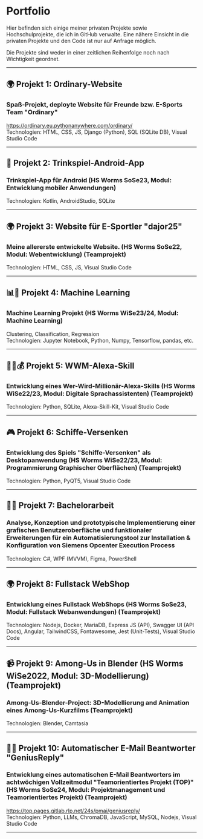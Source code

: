# Portfolio
Hier befinden sich einige meiner privaten Projekte sowie Hochschulprojekte, die ich in GitHub verwalte. Eine nähere Einsicht in die privaten Projekte und den Code ist nur auf Anfrage möglich.

Die Projekte sind weder in einer zeitlichen Reihenfolge noch nach Wichtigkeit geordnet.

  
---

  
## 🌍 Projekt 1: Ordinary-Website
### Spaß-Projekt, deployte Website für Freunde bzw. E-Sports Team "Ordinary"
https://ordinary.eu.pythonanywhere.com/ordinary/  
Technologien: HTML, CSS, JS, Django (Python), SQL (SQLite DB), Visual Studio Code

  
---

  

## 🍻 Projekt 2: Trinkspiel-Android-App
### Trinkspiel-App für Android (HS Worms SoSe23, Modul: Entwicklung mobiler Anwendungen)
Technologien: Kotlin, AndroidStudio, SQLite

  
---

  

## 🌍 Projekt 3: Website für E-Sportler "dajor25"
### Meine allererste entwickelte Website. (HS Worms SoSe22, Modul: Webentwicklung) (Teamprojekt)
Technologien: HTML, CSS, JS, Visual Studio Code

  
---

  

## 📊🤖 Projekt 4: Machine Learning
### Machine Learning Projekt (HS Worms WiSe23/24, Modul: Machine Learning)
Clustering, Classification, Regression  
Technologien: Jupyter Notebook, Python, Numpy, Tensorflow, pandas, etc.

  
---

  

## 🤖🎤💰 Projekt 5: WWM-Alexa-Skill
### Entwicklung eines Wer-Wird-Millionär-Alexa-Skills (HS Worms WiSe22/23, Modul: Digitale Sprachassistenten) (Teamprojekt)
Technologien: Python, SQLite, Alexa-Skill-Kit, Visual Studio Code

  
---

  

## 🎮 Projekt 6: Schiffe-Versenken 
### Entwicklung des Spiels "Schiffe-Versenken" als Desktopanwendung (HS Worms WiSe22/23, Modul: Programmierung Graphischer Oberflächen) (Teamprojekt)
Technologien: Python, PyQT5, Visual Studio Code

  
---

  

## ✍🏻 Projekt 7: Bachelorarbeit  
### Analyse, Konzeption und prototypische Implementierung einer grafischen Benutzeroberfläche und funktionaler Erweiterungen für ein Automatisierungstool zur Installation & Konfiguration von Siemens Opcenter Execution Process
Technologien: C#, WPF (MVVM), Figma, PowerShell

  
---

  

## 🌍 Projekt 8: Fullstack WebShop
### Entwicklung eines Fullstack WebShops (HS Worms SoSe23, Modul: Fullstack Webanwendungen) (Teamprojekt)
Technologien: Nodejs, Docker, MariaDB, Express JS (API), Swagger UI (API Docs), Angular, TailwindCSS, Fontawesome, Jest (Unit-Tests), Visual Studio Code

  
---

  

## 📹 Projekt 9: Among-Us in Blender (HS Worms WiSe2022, Modul: 3D-Modellierung) (Teamprojekt)
### Among-Us-Blender-Project: 3D-Modellierung and Animation eines Among-Us-Kurzfilms (Teamprojekt)
Technologien: Blender, Camtasia

  
---

  

## 🤖📧 Projekt 10: Automatischer E-Mail Beantworter "GeniusReply"
### Entwicklung eines automatischen E-Mail Beantworters im achtwöchigen Vollzeitmodul "Teamorientiertes Projekt (TOP)" (HS Worms SoSe24, Modul: Projektmanagement und Teamorientiertes Projekt) (Teamprojekt)
https://top.pages.gitlab.rlp.net/24s/pmai/geniusreply/  
Technologien: Python, LLMs, ChromaDB, JavaScript, MySQL, Nodejs, Visual Studio Code

  
---

